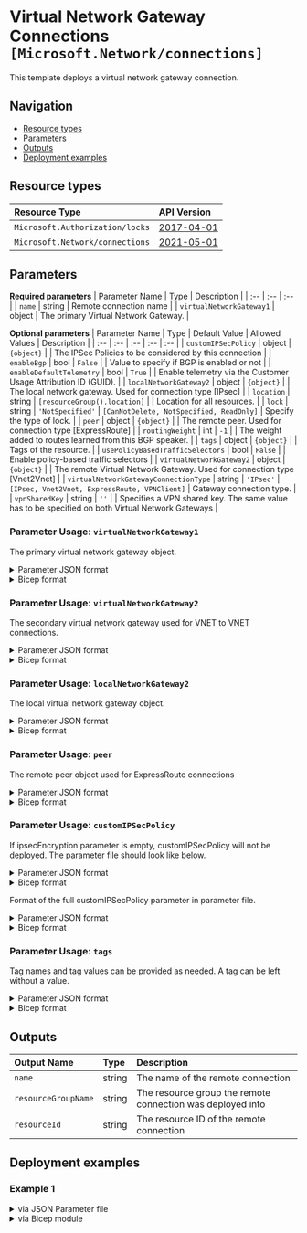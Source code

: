 # Virtual Network Gateway Connections `[Microsoft.Network/connections]`

This template deploys a virtual network gateway connection.

## Navigation

- [Resource types](#Resource-types)
- [Parameters](#Parameters)
- [Outputs](#Outputs)
- [Deployment examples](#Deployment-examples)

## Resource types

| Resource Type | API Version |
| :-- | :-- |
| `Microsoft.Authorization/locks` | [2017-04-01](https://docs.microsoft.com/en-us/azure/templates/Microsoft.Authorization/2017-04-01/locks) |
| `Microsoft.Network/connections` | [2021-05-01](https://docs.microsoft.com/en-us/azure/templates/Microsoft.Network/2021-05-01/connections) |

## Parameters

**Required parameters**
| Parameter Name | Type | Description |
| :-- | :-- | :-- |
| `name` | string | Remote connection name |
| `virtualNetworkGateway1` | object | The primary Virtual Network Gateway. |

**Optional parameters**
| Parameter Name | Type | Default Value | Allowed Values | Description |
| :-- | :-- | :-- | :-- | :-- |
| `customIPSecPolicy` | object | `{object}` |  | The IPSec Policies to be considered by this connection |
| `enableBgp` | bool | `False` |  | Value to specify if BGP is enabled or not |
| `enableDefaultTelemetry` | bool | `True` |  | Enable telemetry via the Customer Usage Attribution ID (GUID). |
| `localNetworkGateway2` | object | `{object}` |  | The local network gateway. Used for connection type [IPsec] |
| `location` | string | `[resourceGroup().location]` |  | Location for all resources. |
| `lock` | string | `'NotSpecified'` | `[CanNotDelete, NotSpecified, ReadOnly]` | Specify the type of lock. |
| `peer` | object | `{object}` |  | The remote peer. Used for connection type [ExpressRoute] |
| `routingWeight` | int | `-1` |  | The weight added to routes learned from this BGP speaker. |
| `tags` | object | `{object}` |  | Tags of the resource. |
| `usePolicyBasedTrafficSelectors` | bool | `False` |  | Enable policy-based traffic selectors |
| `virtualNetworkGateway2` | object | `{object}` |  | The remote Virtual Network Gateway. Used for connection type [Vnet2Vnet] |
| `virtualNetworkGatewayConnectionType` | string | `'IPsec'` | `[IPsec, Vnet2Vnet, ExpressRoute, VPNClient]` | Gateway connection type. |
| `vpnSharedKey` | string | `''` |  | Specifies a VPN shared key. The same value has to be specified on both Virtual Network Gateways |


### Parameter Usage: `virtualNetworkGateway1`

The primary virtual network gateway object.

<details>

<summary>Parameter JSON format</summary>

```json
"virtualNetworkGateway1": {
    "value": {
        "id": "/subscriptions/00000000-0000-0000-0000-000000000000/resourceGroups/myRG/providers/Microsoft.Network/virtualNetworkGateways/myGateway01"
    }
}
```

</details>

<details>

<summary>Bicep format</summary>

```bicep
virtualNetworkGateway1: {
    id: '/subscriptions/00000000-0000-0000-0000-000000000000/resourceGroups/myRG/providers/Microsoft.Network/virtualNetworkGateways/myGateway01'
}
```

</details>
<p>

### Parameter Usage: `virtualNetworkGateway2`

The secondary virtual network gateway used for VNET to VNET connections.

<details>

<summary>Parameter JSON format</summary>

```json
"virtualNetworkGateway2" : {
    "value": {
        "id": "/subscriptions/00000000-0000-0000-0000-000000000000/resourceGroups/myRG/providers/Microsoft.Network/virtualNetworkGateways/myGateway02"
    }
}
```

</details>

<details>

<summary>Bicep format</summary>

```bicep
virtualNetworkGateway2 : {
    id: '/subscriptions/00000000-0000-0000-0000-000000000000/resourceGroups/myRG/providers/Microsoft.Network/virtualNetworkGateways/myGateway02'
}
```

</details>
<p>

### Parameter Usage: `localNetworkGateway2`

The local virtual network gateway object.

<details>

<summary>Parameter JSON format</summary>

```json
"localNetworkGateway2": {
    "value": {
        "id": "/subscriptions/00000000-0000-0000-0000-000000000000/resourceGroups/myRG/providers/Microsoft.Network/localNetworkGateways/myGateway"
    }
}
```

</details>

<details>

<summary>Bicep format</summary>

```bicep
localNetworkGateway2: {
    id: '/subscriptions/00000000-0000-0000-0000-000000000000/resourceGroups/myRG/providers/Microsoft.Network/localNetworkGateways/myGateway'
}
```

</details>
<p>

### Parameter Usage: `peer`

The remote peer object used for ExpressRoute connections

<details>

<summary>Parameter JSON format</summary>

```json
"peer": {
    "id": "/subscriptions/00000000-0000-0000-0000-000000000000/resourceGroups/myRG/providers/Microsoft.Network/expressRouteCircuits/expressRoute"
}
```

</details>

<details>

<summary>Bicep format</summary>

```bicep
'peer': {
    id: '/subscriptions/00000000-0000-0000-0000-000000000000/resourceGroups/myRG/providers/Microsoft.Network/expressRouteCircuits/expressRoute'
}
```

</details>
<p>

### Parameter Usage: `customIPSecPolicy`

If ipsecEncryption parameter is empty, customIPSecPolicy will not be deployed. The parameter file should look like below.

<details>

<summary>Parameter JSON format</summary>

```json
"customIPSecPolicy": {
    "value": {
        "saLifeTimeSeconds": 0,
        "saDataSizeKilobytes": 0,
        "ipsecEncryption": "",
        "ipsecIntegrity": "",
        "ikeEncryption": "",
        "ikeIntegrity": "",
        "dhGroup": "",
        "pfsGroup": ""
    }
}
```

</details>

<details>

<summary>Bicep format</summary>

```bicep
customIPSecPolicy: {
    saLifeTimeSeconds: 0
    saDataSizeKilobytes: 0
    ipsecEncryption: ''
    ipsecIntegrity: ''
    ikeEncryption: ''
    ikeIntegrity: ''
    dhGroup: ''
    pfsGroup: ''
}
```

</details>
<p>

Format of the full customIPSecPolicy parameter in parameter file.

<details>

<summary>Parameter JSON format</summary>

```json
"customIPSecPolicy": {
    "value": {
        "saLifeTimeSeconds": 28800,
        "saDataSizeKilobytes": 102400000,
        "ipsecEncryption": "AES256",
        "ipsecIntegrity": "SHA256",
        "ikeEncryption": "AES256",
        "ikeIntegrity": "SHA256",
        "dhGroup": "DHGroup14",
        "pfsGroup": "None"
    }
}
```

</details>

<details>

<summary>Bicep format</summary>

```bicep
customIPSecPolicy: {
    saLifeTimeSeconds: 28800
    saDataSizeKilobytes: 102400000
    ipsecEncryption: 'AES256'
    ipsecIntegrity: 'SHA256'
    ikeEncryption: 'AES256'
    ikeIntegrity: 'SHA256'
    dhGroup: 'DHGroup14'
    pfsGroup: 'None'
}
```

</details>
<p>

### Parameter Usage: `tags`

Tag names and tag values can be provided as needed. A tag can be left without a value.

<details>

<summary>Parameter JSON format</summary>

```json
"tags": {
    "value": {
        "Environment": "Non-Prod",
        "Contact": "test.user@testcompany.com",
        "PurchaseOrder": "1234",
        "CostCenter": "7890",
        "ServiceName": "DeploymentValidation",
        "Role": "DeploymentValidation"
    }
}
```

</details>

<details>

<summary>Bicep format</summary>

```bicep
tags: {
    Environment: 'Non-Prod'
    Contact: 'test.user@testcompany.com'
    PurchaseOrder: '1234'
    CostCenter: '7890'
    ServiceName: 'DeploymentValidation'
    Role: 'DeploymentValidation'
}
```

</details>
<p>

## Outputs

| Output Name | Type | Description |
| :-- | :-- | :-- |
| `name` | string | The name of the remote connection |
| `resourceGroupName` | string | The resource group the remote connection was deployed into |
| `resourceId` | string | The resource ID of the remote connection |

## Deployment examples

<h3>Example 1</h3>

<details>

<summary>via JSON Parameter file</summary>

```json
{
    "$schema": "https://schema.management.azure.com/schemas/2019-04-01/deploymentParameters.json#",
    "contentVersion": "1.0.0.0",
    "parameters": {
        "name": {
            "value": "<<namePrefix>>-az-vnetgwc-x-001"
        },
        "virtualNetworkGateway1": {
            "value": {
                "id": "/subscriptions/<<subscriptionId>>/resourceGroups/validation-rg/providers/Microsoft.Network/virtualNetworkGateways/<<namePrefix>>-az-vnet-vpn-gw-p-001"
            }
        },
        "virtualNetworkGateway2": {
            "value": {
                "id": "/subscriptions/<<subscriptionId>>/resourceGroups/validation-rg/providers/Microsoft.Network/virtualNetworkGateways/<<namePrefix>>-az-vnet-vpn-gw-p-002"
            }
        },
        "vpnSharedKey": {
            "reference": {
                "keyVault": {
                    "id": "/subscriptions/<<subscriptionId>>/resourceGroups/validation-rg/providers/Microsoft.KeyVault/vaults/adp-<<namePrefix>>-az-kv-x-001"
                },
                "secretName": "vpnSharedKey"
            }
        },
        "virtualNetworkGatewayConnectionType": {
            "value": "Vnet2Vnet"
        },
        "enableBgp": {
            "value": false
        },
        "location": {
            "value": "eastus"
        }
    }
}

```

</details>

<details>

<summary>via Bicep module</summary>

```bicep
resource kv1 'Microsoft.KeyVault/vaults@2019-09-01' existing = {
    name: 'adp-<<namePrefix>>-az-kv-x-001'
    scope: resourceGroup('<<subscriptionId>>','validation-rg')
}

module connections './Microsoft.Network/connections/deploy.bicep' = {
  name: '${uniqueString(deployment().name)}-connections'
  params: {
      vpnSharedKey: kv1.getSecret('vpnSharedKey')
      enableBgp: false
      virtualNetworkGateway1: {
        id: '/subscriptions/<<subscriptionId>>/resourceGroups/validation-rg/providers/Microsoft.Network/virtualNetworkGateways/<<namePrefix>>-az-vnet-vpn-gw-p-001'
      }
      location: 'eastus'
      virtualNetworkGateway2: {
        id: '/subscriptions/<<subscriptionId>>/resourceGroups/validation-rg/providers/Microsoft.Network/virtualNetworkGateways/<<namePrefix>>-az-vnet-vpn-gw-p-002'
      }
      virtualNetworkGatewayConnectionType: 'Vnet2Vnet'
      name: '<<namePrefix>>-az-vnetgwc-x-001'
  }
```

</details>
<p>
